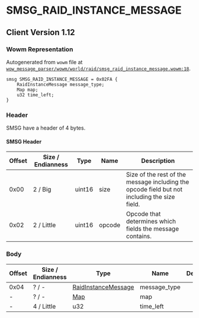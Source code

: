# SMSG_RAID_INSTANCE_MESSAGE

## Client Version 1.12

### Wowm Representation

Autogenerated from `wowm` file at [`wow_message_parser/wowm/world/raid/smsg_raid_instance_message.wowm:18`](https://github.com/gtker/wow_messages/tree/main/wow_message_parser/wowm/world/raid/smsg_raid_instance_message.wowm#L18).
```rust,ignore
smsg SMSG_RAID_INSTANCE_MESSAGE = 0x02FA {
    RaidInstanceMessage message_type;
    Map map;
    u32 time_left;
}
```
### Header

SMSG have a header of 4 bytes.

#### SMSG Header

| Offset | Size / Endianness | Type   | Name   | Description |
| ------ | ----------------- | ------ | ------ | ----------- |
| 0x00   | 2 / Big           | uint16 | size   | Size of the rest of the message including the opcode field but not including the size field.|
| 0x02   | 2 / Little        | uint16 | opcode | Opcode that determines which fields the message contains.|

### Body

| Offset | Size / Endianness | Type | Name | Description | Comment |
| ------ | ----------------- | ---- | ---- | ----------- | ------- |
| 0x04 | ? / - | [RaidInstanceMessage](raidinstancemessage.md) | message_type |  |  |
| - | ? / - | [Map](map.md) | map |  |  |
| - | 4 / Little | u32 | time_left |  |  |

